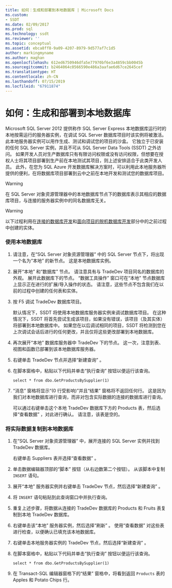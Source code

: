 ```yaml
---
title: 如何：生成和部署到本地数据库 | Microsoft Docs
ms.custom:
- SSDT
ms.date: 02/09/2017
ms.prod: sql
ms.technology: ssdt
ms.reviewer: ''
ms.topic: conceptual
ms.assetid: ebca8ff8-9a09-4207-8979-9d577af7c1d5
author: markingmyname
ms.author: maghan
ms.openlocfilehash: 612ed6750946dfa5e77970bf6e3a4859cbb0045b
ms.sourcegitcommit: b2464064c0566590e486a3aafae6d67ce2645cef
ms.translationtype: HT
ms.contentlocale: zh-CN
ms.lasthandoff: 07/15/2019
ms.locfileid: "67911874"
---
```

# <a name="how-to-build-and-deploy-to-a-local-database"></a>如何：生成和部署到本地数据库
Microsoft SQL Server 2012 提供称作 SQL Server Express 本地数据库运行时的本地按需运行的服务器实例，在调试 SQL Server 数据库项目时该实例将被激活。 此本地服务器实例可以用作生成、测试和调试您的项目的沙盒。 它独立于已安装的任何 SQL Server 实例，并且不可从 SQL Server Data Tools (SSDT) 之外访问。 如果开发人员对生产数据库只有有限访问权限或没有访问权限，但想要在授权人士将其项目部署到生产前在本地测试其项目，则上述安排适合于此类开发人员。 此外，在您为 SQL Azure 开发数据库解决方案时，可以利用此本地服务器所提供的便利，在将数据库项目部署到云中之前在本地开发和测试您的数据库项目。  
  
> [!WARNING]  
> 在 SQL Server 对象资源管理器中的本地数据库节点下的数据库表示其相应的数据库项目，与连接的服务器实例中的同名数据库无关。  
  
> [!WARNING]  
> 以下过程利用在[连接的数据库开发](../ssdt/connected-database-development.md)和[面向项目的脱机数据库开发](../ssdt/project-oriented-offline-database-development.md)部分中的之前过程中创建的实体。  
  
### <a name="to-use-the-local-database"></a>使用本地数据库  
  
1.  请注意，在“SQL Server 对象资源管理器”  中的 SQL Server  节点下，将出现一个名为“本地”  的新节点。 这是本地数据库实例。  
  
2.  展开“本地”  和“数据库”  节点。 请注意具有与 TradeDev 项目同名的数据库的外观。 展开此数据库下的节点。 “数据工具操作”  窗口可在“本地”  节点数据库上显示正在进行的扩展/导入操作的状态。 请注意，这些节点不包含我们在以前的过程中创建的任何表和实体。  
  
3.  按 F5 调试 TradeDev 数据库项目。  
  
    默认情况下，SSDT 将使用本地数据库服务器实例来调试数据库项目。 在这种情况下，SSDT 将首先尝试生成该项目，如果没有错误，该项目（及其实体）将部署到本地数据库中。 如果您在以后调试相同的项目，SSDT 将检测到您在上次调试会话后进行的任何更改，并且仅将这些更改部署到本地数据库。  
  
4.  再次展开“本地”  数据库服务器中 TradeDev  下的节点。 这一次，注意到表、视图和函数已部署到该本地数据库服务器。  
  
5.  右键单击 TradeDev  节点并选择“新建查询”  。  
  
6.  在脚本窗格中，粘贴以下代码并单击“执行查询”  按钮以便运行该查询。  
  
    ```  
    select * from dbo.GetProductsBySupplier(1)  
    ```  
  
7.  “消息”  窗格将显示“(0 行受影响)”并且“结果”  窗格将不返回任何行。 这是因为我们对本地数据库进行查询，而非对包含实际数据的连接的数据库进行查询。  
  
    可以通过右键单击这个本地 TradeDev  数据库下方的 Products  表，然后选择“查看数据”  ，对此进行确认。 请注意，该表是空的。  
  
### <a name="to-replicate-real-data-to-the-local-database"></a>将实际数据复制到本地数据库  
  
1.  在“SQL Server 对象资源管理器”  中，展开连接的 SQL Server 实例并找到 TradeDev  数据库。  
  
    右键单击 Suppliers  表并选择“查看数据”  。  
  
2.  单击数据编辑器顶部的“脚本”  按钮（从右边数第二个按钮）。 从该脚本中复制 `INSERT` 语句。  
  
3.  展开“本地”  服务器实例并右键单击 TradeDev  节点，然后选择“新建查询”  。  
  
4.  将 `INSERT` 语句粘贴到此查询窗口中并执行查询。  
  
5.  重复上述步骤，将数据从连接的 TradeDev  数据库的 Products  和 Fruits  表复制到本地 TradeDev  数据库。  
  
6.  右键单击该“本地”  服务器实例，然后选择“刷新”  。 使用“查看数据”  对这些表进行检查，以便确认已填充该本地数据库。  
  
7.  右键单击本地服务器实例的 TradeDev  节点，然后选择“新建查询”  。  
  
8.  在脚本窗格中，粘贴以下代码并单击“执行查询”  按钮以便运行该查询。  
  
    ```  
    select * from dbo.GetProductsBySupplier(1)  
    ```  
  
9. 在 Transact\-SQL 编辑器窗格下的“结果”  窗格中，将看到返回 `Products` 表的 Apples 和 Potato Chips 行。  
  
